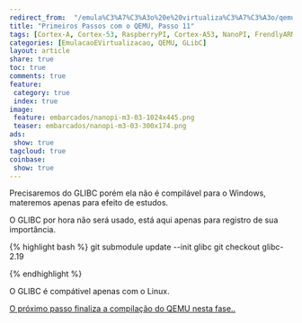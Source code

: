 ```yaml
---
redirect_from:  "/emula%C3%A7%C3%A3o%20e%20virtualiza%C3%A7%C3%A3o/qemu/compilando/Primeiros_Passos_com_o_QEMU-parte-11/"
title: "Primeiros Passos com o QEMU, Passo 11" 
tags: [Cortex-A, Cortex-53, RaspberryPI, Cortex-A53, NanoPI, FrendlyARM, ARM, Intel, TBB,  Emulação, Virtualização, KVM, QEMU, VMware, VirtualBox, VBox, Hiper-V, Xen, GNU ARM Eclipse, Eclipse, Windows, RTOS, uOS]
categories: [EmulacaoEVirtualizacao, QEMU, GLibC]
layout: article
share: true
toc: true
comments: true
feature:
 category: true
 index: true
image:
 feature: embarcados/nanopi-m3-03-1024x445.png
 teaser: embarcados/nanopi-m3-03-300x174.png
ads: 
 show: true
tagcloud: true
coinbase:
 show: true
---
```


Precisaremos do GLIBC porém ela não é compilável para o Windows, materemos apenas
para efeito de estudos.

<!--more-->

O GLIBC por hora não será usado, está aqui apenas para registro de sua importância.


{% highlight bash %}
git submodule update --init glibc
git checkout glibc-2.19

{% endhighlight %}

O GLIBC é compátivel apenas com o Linux.

[O próximo passo finaliza a compilação do QEMU nesta fase..](http://carlosdelfino.eti.br/emulacaoevirtualizacao/qemu/compilando/Primeiros_Passos_com_o_QEMU-passo-11)



